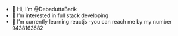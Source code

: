 - 👋 Hi, I’m @DebaduttaBarik
- 👀 I’m interested in full stack developing 
- 🌱 I’m currently learning reactjs
-you can reach me by my number 9438163582

<!---
DebaduttaBarik/DebaduttaBarik is a ✨ special ✨ repository because its `README.md` (this file) appears on your GitHub profile.
You can click the Preview link to take a look at your changes.
--->
